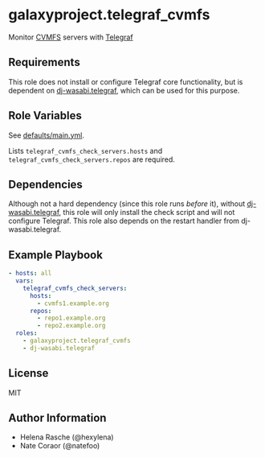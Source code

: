 galaxyproject.telegraf_cvmfs
============================

Monitor [CVMFS][cvmfs] servers with [Telegraf][telegraf]

[cvmfs]: https://cernvm.cern.ch/fs/
[telegraf]: https://www.influxdata.com/time-series-platform/telegraf/

Requirements
------------

This role does not install or configure Telegraf core functionality, but is dependent on [dj-wasabi.telegraf][dj-wasabi-telegraf], which can be used for this purpose.

[dj-wasabi-telegraf]: https://galaxy.ansible.com/dj-wasabi/telegraf

Role Variables
--------------

See [defaults/main.yml](defaults/main.yml).

Lists `telegraf_cvmfs_check_servers.hosts` and `telegraf_cvmfs_check_servers.repos` are required.

Dependencies
------------

Although not a hard dependency (since this role runs *before* it), without [dj-wasabi.telegraf][dj-wasabi-telegraf], this role will only install the check script and will not configure Telegraf. This role also depends on the restart handler from dj-wasabi.telegraf.

Example Playbook
----------------

```yaml
- hosts: all
  vars:
    telegraf_cvmfs_check_servers:
      hosts:
        - cvmfs1.example.org
      repos:
        - repo1.example.org
        - repo2.example.org
  roles:
    - galaxyproject.telegraf_cvmfs
    - dj-wasabi.telegraf
```

License
-------

MIT

Author Information
------------------

- Helena Rasche (@hexylena)
- Nate Coraor (@natefoo)
